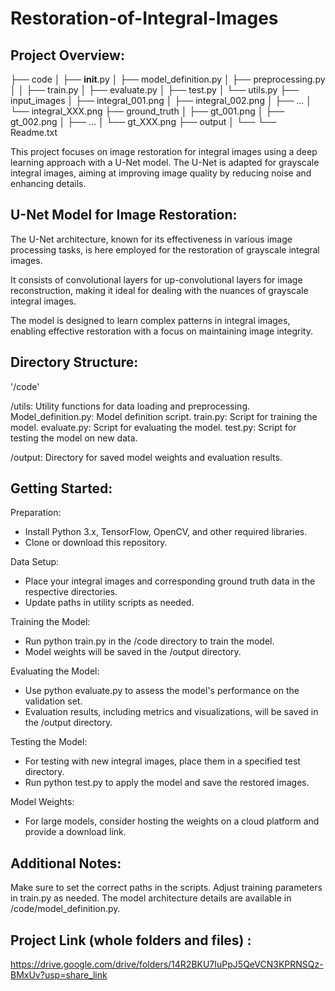 # Restoration-of-Integral-Images



Project Overview:
------------------

├── code
│   ├── __init__.py
│   ├── model_definition.py
│   ├── preprocessing.py
│ 
│   ├── train.py
│   ├── evaluate.py
│   ├── test.py
│   └── utils.py
├── input_images
│   ├── integral_001.png
│   ├── integral_002.png
│   ├── ...
│   └── integral_XXX.png
├── ground_truth
│   ├── gt_001.png
│   ├── gt_002.png
│   ├── ...
│   └── gt_XXX.png
├── output
│   └── <model weights and results>
└── Readme.txt

This project focuses on image restoration for integral images using a deep learning approach with a U-Net model.
The U-Net is adapted for grayscale integral images, aiming at improving image quality by reducing noise and enhancing details.



U-Net Model for Image Restoration:
-----------------------------------

The U-Net architecture, known for its effectiveness in various image processing tasks, is here employed for 
the restoration of grayscale integral images.

It consists of convolutional layers for up-convolutional layers for image reconstruction, making it 
ideal for dealing with the nuances of grayscale integral images.

The model is designed to learn complex patterns in integral images, enabling effective restoration
with a focus on maintaining image integrity.



Directory Structure:
--------------------

'/code'

  /utils: Utility functions for data loading and preprocessing.
  Model_definition.py: Model definition script.
  train.py: Script for training the model.
  evaluate.py: Script for evaluating the model.
  test.py: Script for testing the model on new data.

/output: Directory for saved model weights and evaluation results.


Getting Started:
----------------

Preparation:

  - Install Python 3.x, TensorFlow, OpenCV, and other required libraries.
  - Clone or download this repository.

Data Setup:

  - Place your integral images and corresponding ground truth data in the respective directories.
  - Update paths in utility scripts as needed.

Training the Model:

  - Run python train.py in the /code directory to train the model.
  - Model weights will be saved in the /output directory.

Evaluating the Model:

  - Use python evaluate.py to assess the model's performance on the validation set.
  - Evaluation results, including metrics and visualizations, will be saved in the /output directory.

Testing the Model:

  - For testing with new integral images, place them in a specified test directory.
  - Run python test.py to apply the model and save the restored images.

Model Weights:

  - For large models, consider hosting the weights on a cloud platform and provide a download link.


Additional Notes:
-----------------

Make sure to set the correct paths in the scripts.
Adjust training parameters in train.py as needed.
The model architecture details are available in /code/model_definition.py.


Project Link (whole folders and files) :
----------------

https://drive.google.com/drive/folders/14R2BKU7IuPpJ5QeVCN3KPRNSQz-BMxUv?usp=share_link





